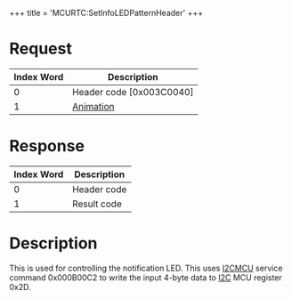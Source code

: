 +++
title = 'MCURTC:SetInfoLEDPatternHeader'
+++

# Request

| Index Word | Description                                                |
|------------|------------------------------------------------------------|
| 0          | Header code \[0x003C0040\]                                 |
| 1          | [Animation](MCURTC:SetInfoLEDPattern#Animation "wikilink") |

# Response

| Index Word | Description |
|------------|-------------|
| 0          | Header code |
| 1          | Result code |

# Description

This is used for controlling the notification LED. This uses
[I2CMCU](I2C_Services "wikilink") service command 0x000B00C2 to write
the input 4-byte data to [I2C](I2C "wikilink") MCU register 0x2D.
